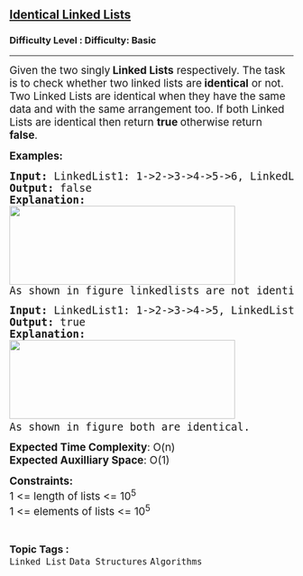 <h2><a href="https://www.geeksforgeeks.org/problems/identical-linked-lists/1?page=2&category=Linked%20List&sortBy=submissions">Identical Linked Lists</a></h2><h3>Difficulty Level : Difficulty: Basic</h3><hr><div class="problems_problem_content__Xm_eO"><p><span style="font-size: 14pt;">Given the two singly<strong> Linked Lists</strong> respectively. The task is to check whether two linked lists are<strong> identical</strong> or not.&nbsp;<br>Two Linked Lists are identical when they have the same data and with the same arrangement too. If both Linked Lists are identical then return <strong>true </strong>otherwise return <strong>false</strong>.&nbsp;</span></p>
<p><span style="font-size: 14pt;"><strong>Examples:</strong></span></p>
<pre><span style="font-size: 14pt;"><strong>Input: </strong>LinkedList1: 1-&gt;2-&gt;3-&gt;4-&gt;5-&gt;6, LinkedList2: 99-&gt;59-&gt;42-&gt;20
<strong>Output: </strong>false<br><strong>Explanation:<br><img src="https://media.geeksforgeeks.org/img-practice/prod/addEditProblem/700585/Web/Other/blobid0_1719550109.png" width="400" height="140"><br></strong>As shown in figure linkedlists are not identical.</span></pre>
<pre><span style="font-size: 14pt;"><strong>Input: </strong>LinkedList1: 1-&gt;2-&gt;3-&gt;4-&gt;5, LinkedList2: 1-&gt;2-&gt;3-&gt;4-&gt;5
<strong>Output: </strong>true<br><strong>Explanation: <br></strong><img src="https://media.geeksforgeeks.org/img-practice/prod/addEditProblem/700585/Web/Other/blobid2_1719550498.png" width="400" height="140"> </span><br><span style="font-size: 14pt;">As shown in figure both are identical.</span></pre>
<p><span style="font-size: 14pt;"><strong>Expected Time Complexity</strong>: O(n)<br><strong>Expected Auxilliary Space</strong>: O(1)</span></p>
<p><span style="font-size: 14pt;"><strong>Constraints:</strong><br>1 &lt;= length of lists &lt;= 10<sup>5</sup><sup><br></sup><span style="font-family: -apple-system, BlinkMacSystemFont, 'Segoe UI', Roboto, Oxygen, Ubuntu, Cantarell, 'Open Sans', 'Helvetica Neue', sans-serif;">1 &lt;= elements of lists &lt;= 10<sup>5</sup></span></span></p></div><br><p><span style=font-size:18px><strong>Topic Tags : </strong><br><code>Linked List</code>&nbsp;<code>Data Structures</code>&nbsp;<code>Algorithms</code>&nbsp;